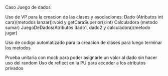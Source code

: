 Caso Juego de dados

Uso de VP para la creacion de las clases y asociaciones:
Dado (Atributos int cara)(metodos lanzar():void y getCaraSuperior():int)
Calculadora (metodo sumar)
JuegoDeDados(Atributos dado1, dado2 y calculadora)(metodo jugar)

Uso de codigo automatizado para la creacion de clases para luego terminar los metodos

Prueba unitaria con mock para poder asignarle un valor al dado sin hacer uso del random
Uso de reflect en la PU para acceder a los atributos privados